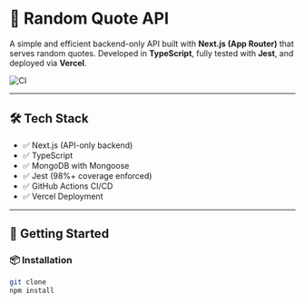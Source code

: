 # 🧠 Random Quote API

A simple and efficient backend-only API built with **Next.js (App Router)** that serves random quotes. Developed in **TypeScript**, fully tested with **Jest**, and deployed via **Vercel**.

![CI](https://github.com/Fperezu96/random-quote-api/actions/workflows/ci.yml/badge.svg)

---

## 🛠️ Tech Stack

- ✅ Next.js (API-only backend)
- ✅ TypeScript
- ✅ MongoDB with Mongoose
- ✅ Jest (98%+ coverage enforced)
- ✅ GitHub Actions CI/CD
- ✅ Vercel Deployment

---

## 🚀 Getting Started

### 📦 Installation

```bash
git clone 
npm install
